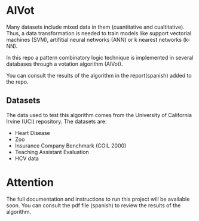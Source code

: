 # AlVot

Many datasets include mixed data in them (cuantitative and cualtitative). Thus, a data transformation is needed to train models like support vectorial machines (SVM), artifitial neural networks (ANN) or k nearest networks (k-NN). 

In this repo a pattern combinatory logic technique is implemented in several databases through a votation algorithm (AlVot).

You can consult the results of the algorithm in the report(spanish) added to the repo.

## Datasets

The data used to test this algorithm comes from the University of California Irvine (UCI) repository. The datasets are:

- Heart Disease
- Zoo
- Insurance Company Benchmark (COIL 2000)
- Teaching Assistant Evaluation
- HCV data

# Attention

The full documentation and instructions to run this project will be available soon. You can consult the pdf file (spanish) to review the results of the algorithm.